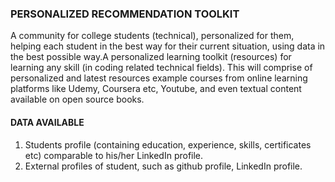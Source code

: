 ### PERSONALIZED RECOMMENDATION TOOLKIT
 A community for college students (technical), personalized for them, helping each student in the best way for their current situation, using data in the best possible way.A personalized learning toolkit (resources) for learning any skill (in coding related technical fields). This will comprise of personalized and latest resources example courses from online learning platforms like Udemy, Coursera etc, Youtube, and even textual content available on open source books.

#### DATA AVAILABLE
1. Students profile (containing education, experience, skills, certificates etc) comparable to his/her LinkedIn profile.
2. External profiles of student, such as github profile, LinkedIn profile.
